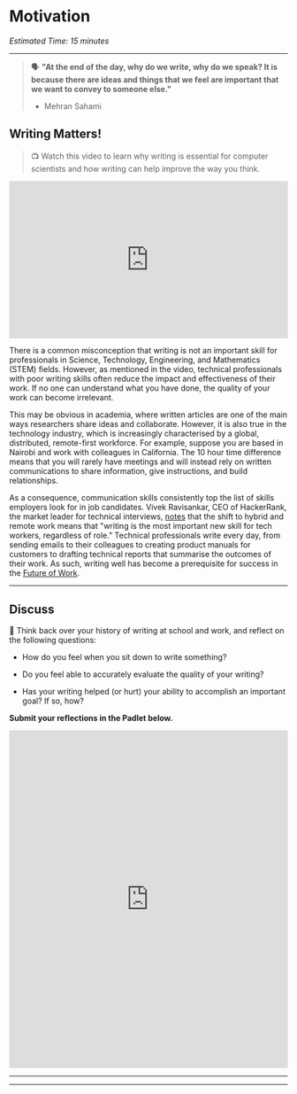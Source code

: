 # Motivation

*Estimated Time: 15 minutes*

---

> 🗣 **"At the end of the day, why do we write, why do we speak? It is because there are ideas and things that we feel are important that we want to convey to someone else."**
> 
> - Mehran Sahami


## Writing Matters!

> 📺 Watch this video to learn why writing is essential for computer scientists and how writing can help improve the way you think.

<div style="position: relative; padding-bottom: 56.25%; height: 0;"><iframe src="https://www.youtube.com/embed/Mac5Sly89Xg" title="YouTube video player" frameborder="0" allow="accelerometer; autoplay; clipboard-write; encrypted-media; gyroscope; picture-in-picture" allowfullscreen style="position: absolute; top: 0; left: 0; width: 100%; height: 100%;"></iframe></div>

There is a common misconception that writing is not an important skill for professionals in Science, Technology, Engineering, and Mathematics (STEM) fields. However, as mentioned in the video, technical professionals with poor writing skills often reduce the impact and effectiveness of their work. If no one can understand what you have done, the quality of your work can become irrelevant. 

This may be obvious in academia, where written articles are one of the main ways researchers share ideas and collaborate. However, it is also true in the technology industry, which is increasingly characterised by a global, distributed, remote-first workforce. For example, suppose you are based in Nairobi and work with colleagues in California. The 10 hour time difference means that you will rarely have meetings and will instead rely on written communications to share information, give instructions, and build relationships. 

As a consequence, communication skills consistently top the list of skills employers look for in job candidates. Vivek Ravisankar, CEO of HackerRank, the market leader for technical interviews, [notes](https://www.fastcompany.com/90588944/writing-skills-for-tech-workers) that the shift to hybrid and remote work means that "writing is the most important new skill for tech workers, regardless of role." Technical professionals write every day, from sending emails to their colleagues to creating product manuals for customers to drafting technical reports that summarise the outcomes of their work. As such, writing well has become a prerequisite for success in the [Future of Work](https://www.forbes.com/sites/gretasolomon/2018/08/09/why-mastering-writing-skills-can-help-future-proof-your-career/). 

---

## Discuss

<aside>
  
💬 Think back over your history of writing at school and work, and reflect on the following questions:
  
- How do you feel when you sit down to write something?

- Do you feel able to accurately evaluate the quality of your writing?

- Has your writing helped (or hurt) your ability to accomplish an important goal? If so, how?

**Submit your reflections in the Padlet below.** 

</aside>

<div style="border:1px solid rgba(0,0,0,0.1);border-radius:2px;box-sizing:border-box;overflow:hidden;position:relative;width:100%;background:#F4F4F4"><iframe src="https://padlet.com/curriculumpad/o6ddbj9c8amsimm4" frameborder="0" allow="camera;microphone;geolocation" style="width:100%;height:608px;display:block;padding:0;margin:0"></iframe></div>

---

---
